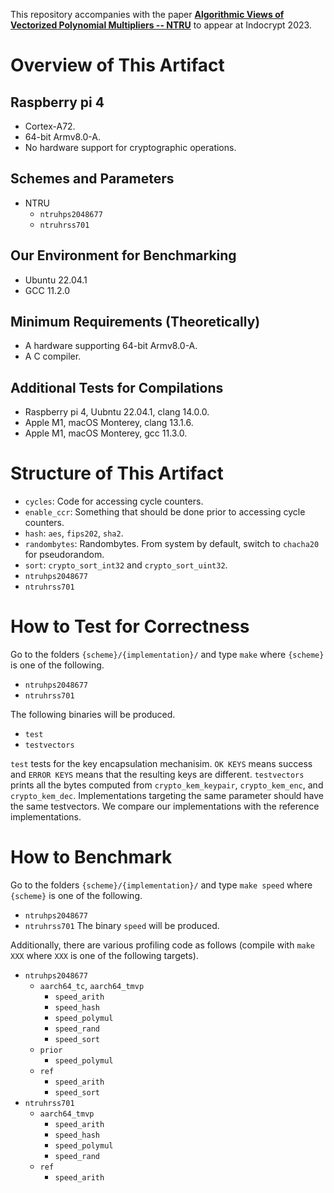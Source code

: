 
This repository accompanies with the paper [**Algorithmic Views of Vectorized Polynomial Multipliers -- NTRU**](https://eprint.iacr.org/2023/1637) to appear at Indocrypt 2023.

# Overview of This Artifact

## Raspberry pi 4
- Cortex-A72.
- 64-bit Armv8.0-A.
- No hardware support for cryptographic operations.

## Schemes and Parameters
- NTRU
    - `ntruhps2048677`
    - `ntruhrss701`

## Our Environment for Benchmarking
- Ubuntu 22.04.1
- GCC 11.2.0

## Minimum Requirements (Theoretically)
- A hardware supporting 64-bit Armv8.0-A.
- A C compiler.

## Additional Tests for Compilations
- Raspberry pi 4, Uubntu 22.04.1, clang 14.0.0.
- Apple M1, macOS Monterey, clang 13.1.6.
- Apple M1, macOS Monterey, gcc 11.3.0.

# Structure of This Artifact
- `cycles`: Code for accessing cycle counters.
- `enable_ccr`: Something that should be done prior to accessing cycle counters.
- `hash`: `aes`, `fips202`, `sha2`.
- `randombytes`: Randombytes. From system by default, switch to `chacha20` for pseudorandom.
- `sort`: `crypto_sort_int32` and `crypto_sort_uint32`.
- `ntruhps2048677`
- `ntruhrss701`

# How to Test for Correctness
Go to the folders `{scheme}/{implementation}/` and type `make` where `{scheme}` is one of the following.
- `ntruhps2048677`
- `ntruhrss701`

The following binaries will be produced.
- `test`
- `testvectors`


`test` tests for the key encapsulation mechanisim. `OK KEYS` means success and `ERROR KEYS` means that the resulting keys are different.
`testvectors` prints all the bytes computed from `crypto_kem_keypair`, `crypto_kem_enc`, and `crypto_kem_dec`.
Implementations targeting the same parameter should have the same testvectors.
We compare our implementations with the reference implementations.


# How to Benchmark
Go to the folders `{scheme}/{implementation}/` and type `make speed` where `{scheme}` is one of the following.
- `ntruhps2048677`
- `ntruhrss701`
The binary `speed` will be produced.

Additionally, there are various profiling code as follows (compile with `make XXX` where `XXX` is one of the following targets).
- `ntruhps2048677`
    - `aarch64_tc`, `aarch64_tmvp`
        - `speed_arith`
        - `speed_hash`
        - `speed_polymul`
        - `speed_rand`
        - `speed_sort`
    - `prior`
        - `speed_polymul`
    - `ref`
        - `speed_arith`
        - `speed_sort`
- `ntruhrss701`
    - `aarch64_tmvp`
        - `speed_arith`
        - `speed_hash`
        - `speed_polymul`
        - `speed_rand`
    - `ref`
        - `speed_arith`




